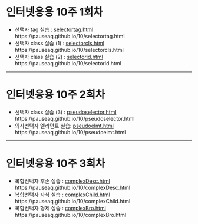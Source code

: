 <h1>인터넷응용 10주 1회차</h1>
<ul>
	<li>선택자 tag 실습 : <a href="https://github.com/pauseaq/pauseaq.github.io/blob/main/10/selectortag.html">selectortag.html</a>
	<br>https://pauseaq.github.io/10/selectortag.html</li>
	<li>선택자 class 실습 (1) : <a href="https://github.com/pauseaq/pauseaq.github.io/blob/main/10/selectorcls.html">selectorcls.html</a>
	<br>https://pauseaq.github.io/10/selectorcls.html</li>
	<li>선택자 class 실습 (2) : <a href="https://github.com/pauseaq/pauseaq.github.io/blob/main/10/selectorid.html">selectorid.html</a>
	<br>https://pauseaq.github.io/10/selectorid.html</li>
</ul>
<hr>
<h1>인터넷응용 10주 2회차</h1>
<ul>
	<li>선택자 class 실습 (3) : <a href="https://github.com/pauseaq/pauseaq.github.io/blob/main/10/pseudoselector.html">pseudoselector.html</a>
	<br>https://pauseaq.github.io/10/pseudoselector.html</li>
	<li>의사선택자 엘리먼트 실습: <a href="https://github.com/pauseaq/pauseaq.github.io/blob/main/10/pseudoelmt.html">pseudoelmt.html</a>
	<br>https://pauseaq.github.io/10/pseudoelmt.html</li>
</ul>

<hr>
<h1>인터넷응용 10주 3회차</h1>
<ul>
	<li>복합선택자 후손 실습 : <a href="https://github.com/pauseaq/pauseaq.github.io/blob/main/10/complexDesc.html">complexDesc.html</a>
	<br>https://pauseaq.github.io/10/complexDesc.html</li>
	<li>복합선택자 자식 실습 : <a href="https://github.com/pauseaq/pauseaq.github.io/blob/main/10/complexChild.html">complexChild.html</a>
	<br>https://pauseaq.github.io/10/complexChild.html</li>
	<li>복합선택자 형제 실습 : <a href="https://github.com/pauseaq/pauseaq.github.io/blob/main/10/complexBro.html">complexBro.html</a>
	<br>https://pauseaq.github.io/10/complexBro.html</li>
</ul>

